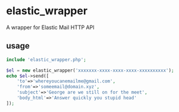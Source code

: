 # elastic_wrapper
A wrapper for Elastic Mail HTTP API

usage
------------------
```php
include 'elastic_wrapper.php';

$el = new elastic_wrapper('xxxxxxx-xxxx-xxxx-xxxx-xxxxxxxxxx');
echo $el->send([
	'to'=>'whereyoucanemailme@gmail.com',
	'from'=>'someemail@domain.xyz',
	'subject'=>'George are we still on for the meet',
	'body_html'=>'Answer quickly you stupid head'
]);
```
